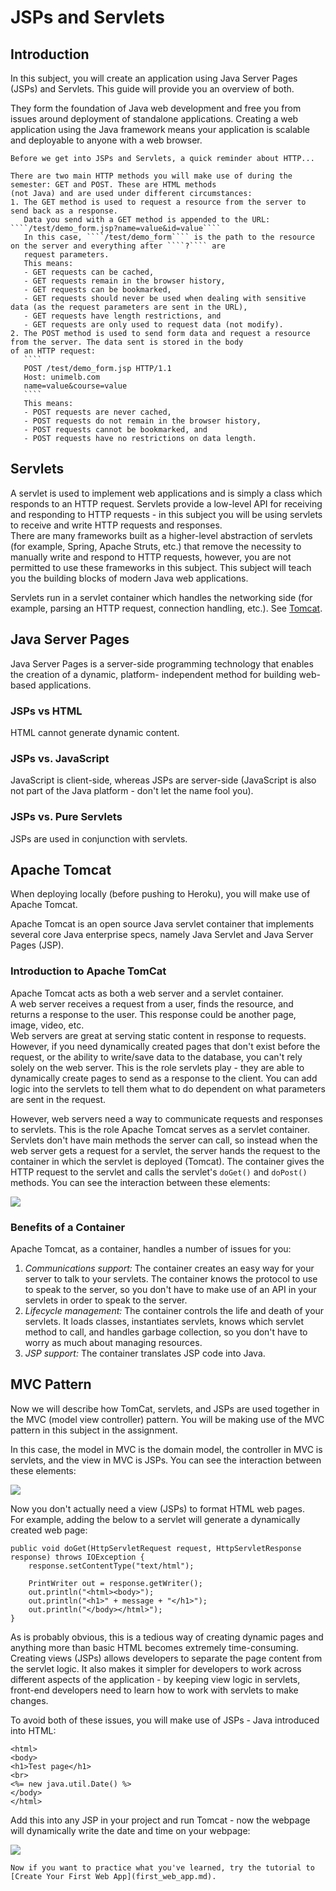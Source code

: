 # JSPs and Servlets

## Introduction

In this subject, you will create an application using Java Server Pages (JSPs) and Servlets.
This guide will provide you an overview of both.

They form the foundation of Java web development and free you from issues around deployment of standalone applications.
Creating a web application using the Java framework means your application is scalable and deployable to anyone with a web browser.

`````{admonition} Revision
Before we get into JSPs and Servlets, a quick reminder about HTTP...

There are two main HTTP methods you will make use of during the semester: GET and POST. These are HTML methods 
(not Java) and are used under different circumstances:
1. The GET method is used to request a resource from the server to send back as a response.  
   Data you send with a GET method is appended to the URL: ````/test/demo_form.jsp?name=value&id=value````  
   In this case, ````/test/demo_form```` is the path to the resource on the server and everything after ````?```` are
   request parameters.
   This means:
   - GET requests can be cached,
   - GET requests remain in the browser history,
   - GET requests can be bookmarked,
   - GET requests should never be used when dealing with sensitive data (as the request parameters are sent in the URL),
   - GET requests have length restrictions, and
   - GET requests are only used to request data (not modify).
2. The POST method is used to send form data and request a resource from the server. The data sent is stored in the body 
of an HTTP request:
   ````
   POST /test/demo_form.jsp HTTP/1.1
   Host: unimelb.com
   name=value&course=value
   ````
   This means:
   - POST requests are never cached,
   - POST requests do not remain in the browser history,
   - POST requests cannot be bookmarked, and
   - POST requests have no restrictions on data length.
`````

## Servlets

A servlet is used to implement web applications and is simply a class which responds to an HTTP request.
Servlets provide a low-level API for receiving and responding to HTTP requests - in this subject you will be using 
servlets to receive and write HTTP requests and responses.  
There are many frameworks built as a higher-level abstraction of servlets (for example, Spring, Apache Struts, etc.) 
that remove the necessity to manually write and respond to HTTP requests, however, you are not permitted to use these 
frameworks in this subject. This subject will teach you the building blocks of modern Java web applications.

Servlets run in a servlet container which handles the networking side (for example, parsing an HTTP request, connection 
handling, etc.). See [Tomcat](#tomcat).

## Java Server Pages

Java Server Pages is a server-side programming technology that enables the creation of a dynamic, platform-
independent method for building web-based applications.

### JSPs vs HTML

HTML cannot generate dynamic content.

### JSPs vs. JavaScript

JavaScript is client-side, whereas JSPs are server-side (JavaScript is also not part of the Java platform - don't let 
the name fool you).

### JSPs vs. Pure Servlets

JSPs are used in conjunction with servlets.

## Apache Tomcat

When deploying locally (before pushing to Heroku), you will make use of Apache Tomcat.

Apache Tomcat is an open source Java servlet container that implements several core Java enterprise specs, namely 
Java Servlet and Java Server Pages (JSP).

### Introduction to Apache TomCat

Apache Tomcat acts as both a web server and a servlet container.  
A web server receives a request from a user, finds the resource, and returns a response to the user. This 
response could be another page, image, video, etc.  
Web servers are great at serving static content in response to requests. However, if you need dynamically created 
pages that don't exist before the request, or the ability to write/save data to the database, you can't rely 
solely on the web server. This is the role servlets play - they are able to dynamically create pages to send as a 
response to the client. You can add logic into the servlets to tell them what to do dependent on what parameters 
are sent in the request.

However, web servers need a way to communicate requests and responses to servlets. This is the role Apache 
Tomcat serves as a servlet container. Servlets don't have main methods the server can call, so instead when the 
web server gets a request for a servlet, the server hands the request to the container in which the servlet is 
deployed (Tomcat). The container gives the HTTP request to the servlet and calls the servlet's ```doGet()``` 
and ```doPost()``` methods. You can see the interaction between these elements:

![](resources/jsp_servlets_2.png)

### Benefits of a Container

Apache Tomcat, as a container, handles a number of issues for you:
1. *Communications support:* The container creates an easy way for your server to talk to your servlets. The container
   knows the protocol to use to speak to the server, so you don't have to make use of an API in your servlets in order to 
   speak to the server.
2. *Lifecycle management:* The container controls the life and death of your servlets. It loads classes, instantiates 
   servlets, knows which servlet method to call, and handles garbage collection, so you don't have to worry as much about 
   managing resources.
3. *JSP support:* The container translates JSP code into Java.

## MVC Pattern

Now we will describe how TomCat, servlets, and JSPs are used together in the MVC (model view controller) 
pattern. You will be making use of the MVC pattern in this subject in the assignment.

In this case, the model in MVC is the domain model, the controller in MVC is servlets, and the view in MVC is 
JSPs. You can see the interaction between these elements:

![](resources/jsp_servlets_1.png)

Now you don't actually need a view (JSPs) to format HTML web pages.  
For example, adding the below to a servlet will generate a dynamically created web page:
````
public void doGet(HttpServletRequest request, HttpServletResponse response) throws IOException {
    response.setContentType("text/html");

    PrintWriter out = response.getWriter();
    out.println("<html><body>");
    out.println("<h1>" + message + "</h1>");
    out.println("</body></html>");
}
````
As is probably obvious, this is a tedious way of creating dynamic pages and anything more than basic HTML becomes 
extremely time-consuming.
Creating views (JSPs) allows developers to separate the page content from the servlet logic. It also makes it simpler 
for developers to work across different aspects of the application - by keeping view logic in servlets, front-end 
developers need to learn how to work with servlets to make changes.

To avoid both of these issues, you will make use of JSPs - Java introduced into HTML:
````
<html>
<body>
<h1>Test page</h1>
<br>
<%= new java.util.Date() %>
</body>
</html>
````
Add this into any JSP in your project and run Tomcat - now the webpage will dynamically write the date and 
time on your webpage:

![](resources/jsp_servlets_3.png)

```{admonition} What's Next
Now if you want to practice what you've learned, try the tutorial to [Create Your First Web App](first_web_app.md).
```
